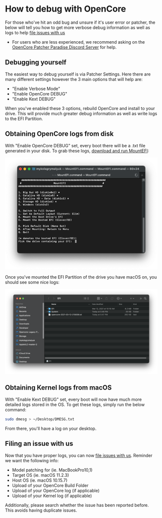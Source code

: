 # How to debug with OpenCore

For those who've hit an odd bug and unsure if it's user error or patcher, the below will tell you how to get more verbose debug information as well as logs to help [file issues with us](https://github.com/dortania/OpenCore-Legacy-Patcher/issues)

* For users who are less experienced, we recommend asking on the [OpenCore Patcher Paradise Discord Server](https://discord.gg/UbM8U75E) for help.

## Debugging yourself

The easiest way to debug yourself is via Patcher Settings. Here there are many different settings however the 3 main options that will help are:

* "Enable Verbose Mode"
* "Enable OpenCore DEBUG"
* "Enable Kext DEBUG"


When you've enabled these 3 options, rebuild OpenCore and install to your drive. This will provide much greater debug information as well as write logs to the EFI Partition.

## Obtaining OpenCore logs from disk

With "Enable OpenCore DEBUG" set, every boot there will be a .txt file generated in your disk. To grab these logs, [download and run MountEFI](https://github.com/corpnewt/MountEFI):

![](../images/mountefi.png)

Once you've mounted the EFI Partition of the drive you have macOS on, you should see some nice logs:

![](../images/logs-efi.png)

## Obtaining Kernel logs from macOS

With "Enable Kext DEBUG" set, every boot will now have much more detailed logs stored in the OS. To get these logs, simply run the below command:

```sh
sudo dmesg > ~/Desktop/DMESG.txt
```

From there, you'll have a log on your desktop.

## Filing an issue with us

Now that you have proper logs, you can now [file issues with us](https://github.com/dortania/OpenCore-Legacy-Patcher/issues). Reminder we want the following info:

* Model patching for (ie. MacBookPro10,1)
* Target OS (ie. macOS 11.2.3)
* Host OS (ie. macOS 10.15.7)
* Upload of your OpenCore Build Folder
* Upload of your OpenCore log (if applicable)
* Upload of your Kernel log (if applicable)

Additionally, please search whether the issue has been reported before. This avoids having duplicate issues.